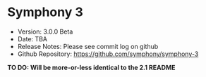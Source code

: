 # Symphony 3 #

- Version: 3.0.0 Beta
- Date: TBA
- Release Notes: Please see commit log on github
- Github Repository: <https://github.com/symphony/symphony-3>

 __TO DO: Will be more-or-less identical to the 2.1 README__